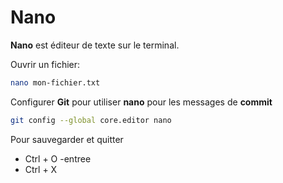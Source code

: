 # Nano

**Nano** est éditeur de texte sur le terminal.

Ouvrir un fichier:
````sh
nano mon-fichier.txt
````

Configurer **Git** pour utiliser **nano**
pour les messages de **commit**
````sh
git config --global core.editor nano
````

Pour sauvegarder et quitter

- Ctrl + O
-entree
- Ctrl + X